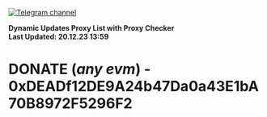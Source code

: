[![Telegram channel](https://img.shields.io/endpoint?url=https://runkit.io/damiankrawczyk/telegram-badge/branches/master?url=https://t.me/n4z4v0d)](https://t.me/n4z4v0d) 

**Dynamic Updates Proxy List with Proxy Checker**  
**Last Updated: 20.12.23 13:59**

# DONATE (_any evm_) - 0xDEADf12DE9A24b47Da0a43E1bA70B8972F5296F2
